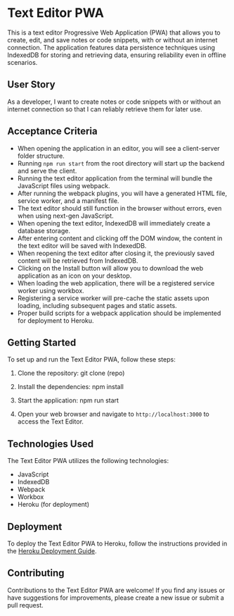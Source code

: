 # Text Editor PWA

This is a text editor Progressive Web Application (PWA) that allows you to create, edit, and save notes or code snippets, with or without an internet connection. The application features data persistence techniques using IndexedDB for storing and retrieving data, ensuring reliability even in offline scenarios.

## User Story

As a developer, I want to create notes or code snippets with or without an internet connection so that I can reliably retrieve them for later use.

## Acceptance Criteria

- When opening the application in an editor, you will see a client-server folder structure.
- Running `npm run start` from the root directory will start up the backend and serve the client.
- Running the text editor application from the terminal will bundle the JavaScript files using webpack.
- After running the webpack plugins, you will have a generated HTML file, service worker, and a manifest file.
- The text editor should still function in the browser without errors, even when using next-gen JavaScript.
- When opening the text editor, IndexedDB will immediately create a database storage.
- After entering content and clicking off the DOM window, the content in the text editor will be saved with IndexedDB.
- When reopening the text editor after closing it, the previously saved content will be retrieved from IndexedDB.
- Clicking on the Install button will allow you to download the web application as an icon on your desktop.
- When loading the web application, there will be a registered service worker using workbox.
- Registering a service worker will pre-cache the static assets upon loading, including subsequent pages and static assets.
- Proper build scripts for a webpack application should be implemented for deployment to Heroku.

## Getting Started

To set up and run the Text Editor PWA, follow these steps:

1. Clone the repository:
git clone (repo)


2. Install the dependencies:
npm install


3. Start the application:
npm run start


4. Open your web browser and navigate to `http://localhost:3000` to access the Text Editor.

## Technologies Used

The Text Editor PWA utilizes the following technologies:

- JavaScript
- IndexedDB
- Webpack
- Workbox
- Heroku (for deployment)

## Deployment

To deploy the Text Editor PWA to Heroku, follow the instructions provided in the [Heroku Deployment Guide](https://<heroku-deployment-guide-url>).

## Contributing

Contributions to the Text Editor PWA are welcome! If you find any issues or have suggestions for improvements, please create a new issue or submit a pull request.
